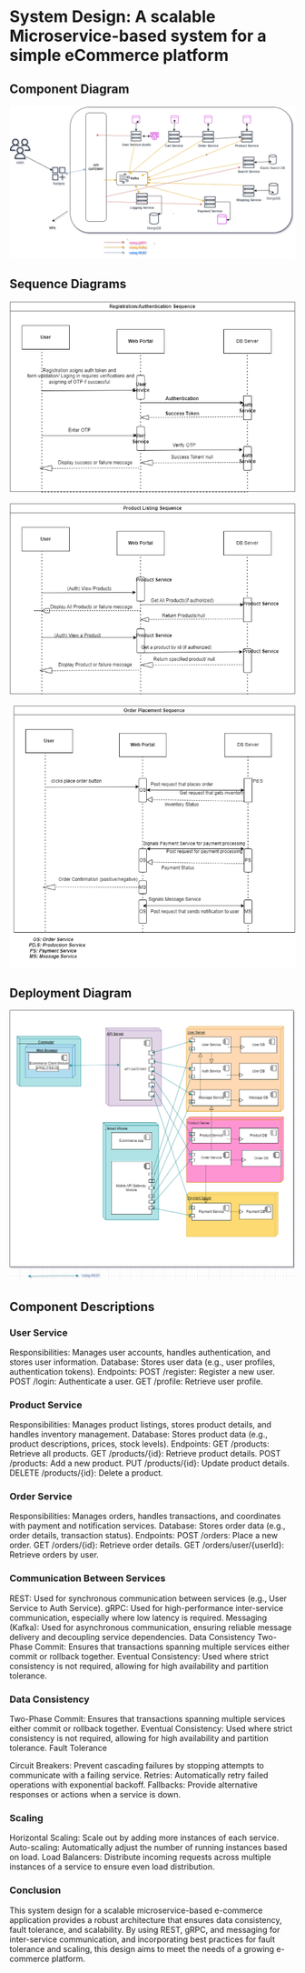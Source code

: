 # System Design: A scalable Microservice-based system for a simple eCommerce platform

## Component Diagram

![img componentDiagram](<Diagrams/eCommerceAppDesign.drawio (1).png>)

## Sequence Diagrams

![imgA regLogSequence](Diagrams/regLoginSequence.drawio.png)

![imgB productSequence](Diagrams/ProductServiceSequence.drawio.png)

![imgC orderSequence](<Diagrams/OrderPlacementSequence.drawio (1).png>)

## Deployment Diagram

![img deploymentDiagram](Diagrams/deploymentDiagram.drawio.png)

## Component Descriptions

### User Service

Responsibilities: Manages user accounts, handles authentication, and stores user information.
Database: Stores user data (e.g., user profiles, authentication tokens).
Endpoints:
POST /register: Register a new user.
POST /login: Authenticate a user.
GET /profile: Retrieve user profile.

### Product Service

Responsibilities: Manages product listings, stores product details, and handles inventory management.
Database: Stores product data (e.g., product descriptions, prices, stock levels).
Endpoints:
GET /products: Retrieve all products.
GET /products/{id}: Retrieve product details.
POST /products: Add a new product.
PUT /products/{id}: Update product details.
DELETE /products/{id}: Delete a product.

### Order Service

Responsibilities: Manages orders, handles transactions, and coordinates with payment and notification services.
Database: Stores order data (e.g., order details, transaction status).
Endpoints:
POST /orders: Place a new order.
GET /orders/{id}: Retrieve order details.
GET /orders/user/{userId}: Retrieve orders by user.

### Communication Between Services

REST: Used for synchronous communication between services (e.g., User Service to Auth Service).
gRPC: Used for high-performance inter-service communication, especially where low latency is required.
Messaging (Kafka): Used for asynchronous communication, ensuring reliable message delivery and decoupling service dependencies.
Data Consistency
Two-Phase Commit: Ensures that transactions spanning multiple services either commit or rollback together.
Eventual Consistency: Used where strict consistency is not required, allowing for high availability and partition tolerance.

### Data Consistency

Two-Phase Commit: Ensures that transactions spanning multiple services either commit or rollback together.
Eventual Consistency: Used where strict consistency is not required, allowing for high availability and partition tolerance.
Fault Tolerance

Circuit Breakers: Prevent cascading failures by stopping attempts to communicate with a failing service.
Retries: Automatically retry failed operations with exponential backoff.
Fallbacks: Provide alternative responses or actions when a service is down.

### Scaling

Horizontal Scaling: Scale out by adding more instances of each service.
Auto-scaling: Automatically adjust the number of running instances based on load.
Load Balancers: Distribute incoming requests across multiple instances of a service to ensure even load distribution.

### Conclusion

This system design for a scalable microservice-based e-commerce application provides a robust architecture that ensures data consistency, fault tolerance, and scalability. By using REST, gRPC, and messaging for inter-service communication, and incorporating best practices for fault tolerance and scaling, this design aims to meet the needs of a growing e-commerce platform.
